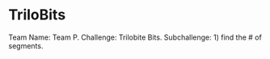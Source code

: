 # TriloBits

Team Name: Team P.
Challenge: Trilobite Bits.
Subchallenge: 1) find the # of segments.
